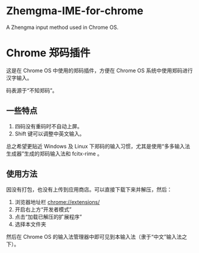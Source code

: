 # Zhemgma-IME-for-chrome
A Zhengma input method used in Chrome OS.

# Chrome 郑码插件

这是在 Chrome OS 中使用的郑码插件，方便在 Chrome OS 系统中使用郑码进行汉字输入。

码表源于“不知郑码”。

## 一些特点

1. 四码没有重码时不自动上屏。
1. Shift 键可以调整中英文输入。

总之希望更贴近 Windows 及 Linux 下郑码的输入习惯，尤其是使用“多多输入法生成器”生成的郑码输入法和 fcitx-rime 。

## 使用方法

因没有打包，也没有上传到应用商店。可以直接下载下来并解压，然后：

1. 浏览器地址栏 <chrome://extensions/>
1. 开启右上方“开发者模式”
1. 点击“加载已解压的扩展程序”
1. 选择本文件夹

然后在 Chrome OS 的输入法管理器中即可见到本输入法（隶于“中文”输入法之下）。
